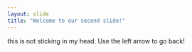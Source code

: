 ```yaml
---
layout: slide
title: "Welcome to our second slide!"
---
```

this is not sticking in my head.
Use the left arrow to go back!
